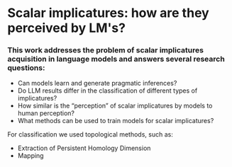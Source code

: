 # Scalar implicatures: how are they perceived by LM's?
### This work addresses the problem of scalar implicatures acquisition in language models and answers several research questions:
- Can models learn and generate pragmatic inferences?
- Do LLM results differ in the classification of different types of implicatures?
- How similar is the “perception” of scalar implicatures by models to human perception?
- What methods can be used to train models for scalar implicatures?

For classification we used topological methods, such as:
- Extraction of Persistent Homology Dimension
- Mapping
